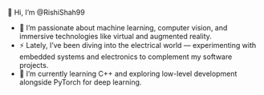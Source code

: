 👋 Hi, I’m @RishiShah99  
- 👀 I’m passionate about machine learning, computer vision, and immersive technologies like virtual and augmented reality.  
- ⚡ Lately, I’ve been diving into the electrical world — experimenting with embedded systems and electronics to complement my software projects.  
- 🌱 I’m currently learning C++ and exploring low-level development alongside PyTorch for deep learning.  

<!---
RishiShah99/RishiShah99 is a ✨ special ✨ repository because its `README.md` (this file) appears on your GitHub profile.
You can click the Preview link to take a look at your changes.
--->
